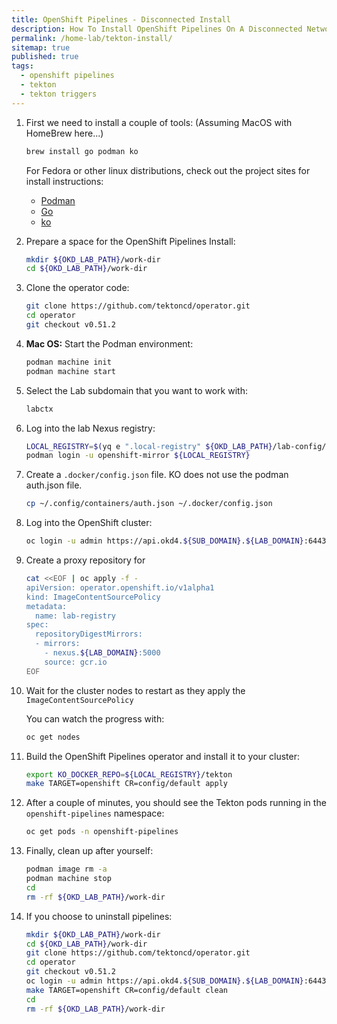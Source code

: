 ```yaml
---
title: OpenShift Pipelines - Disconnected Install
description: How To Install OpenShift Pipelines On A Disconnected Network
permalink: /home-lab/tekton-install/
sitemap: true
published: true
tags:
  - openshift pipelines
  - tekton
  - tekton triggers
---
```


1. First we need to install a couple of tools: (Assuming MacOS with HomeBrew here...)

   ```bash
   brew install go podman ko
   ```

   For Fedora or other linux distributions, check out the project sites for install instructions:
   * [Podman](https://podman.io/getting-started/installation)
   * [Go](https://golang.org)
   * [ko](https://github.com/google/ko)

1. Prepare a space for the OpenShift Pipelines Install:

   ```bash
   mkdir ${OKD_LAB_PATH}/work-dir
   cd ${OKD_LAB_PATH}/work-dir
   ```

1. Clone the operator code:

   ```bash
   git clone https://github.com/tektoncd/operator.git
   cd operator
   git checkout v0.51.2
   ```

1. __Mac OS:__ Start the Podman environment:

   ```bash
   podman machine init
   podman machine start
   ```

1. Select the Lab subdomain that you want to work with:

   ```bash
   labctx
   ```

1. Log into the lab Nexus registry:

   ```bash
   LOCAL_REGISTRY=$(yq e ".local-registry" ${OKD_LAB_PATH}/lab-config/${SUB_DOMAIN}-cluster.yaml)
   podman login -u openshift-mirror ${LOCAL_REGISTRY}
   ```

1. Create a `.docker/config.json` file.  KO does not use the podman auth.json file.

   ```bash
   cp ~/.config/containers/auth.json ~/.docker/config.json
   ```

1. Log into the OpenShift cluster:

   ```bash
   oc login -u admin https://api.okd4.${SUB_DOMAIN}.${LAB_DOMAIN}:6443
   ```

1. Create a proxy repository for

   ```bash
   cat <<EOF | oc apply -f -
   apiVersion: operator.openshift.io/v1alpha1
   kind: ImageContentSourcePolicy
   metadata:
     name: lab-registry
   spec:
     repositoryDigestMirrors:
     - mirrors:
       - nexus.${LAB_DOMAIN}:5000
       source: gcr.io
   EOF
   ```

1. Wait for the cluster nodes to restart as they apply the `ImageContentSourcePolicy`

   You can watch the progress with:

   ```bash
   oc get nodes
   ```

1. Build the OpenShift Pipelines operator and install it to your cluster:

   ```bash
   export KO_DOCKER_REPO=${LOCAL_REGISTRY}/tekton
   make TARGET=openshift CR=config/default apply 
   ```

1. After a couple of minutes, you should see the Tekton pods running in the `openshift-pipelines` namespace:

   ```bash
   oc get pods -n openshift-pipelines
   ```

1. Finally, clean up after yourself:

    ```bash
    podman image rm -a
    podman machine stop
    cd
    rm -rf ${OKD_LAB_PATH}/work-dir
    ```

1. If you choose to uninstall pipelines:

   ```bash
   mkdir ${OKD_LAB_PATH}/work-dir
   cd ${OKD_LAB_PATH}/work-dir
   git clone https://github.com/tektoncd/operator.git
   cd operator
   git checkout v0.51.2
   oc login -u admin https://api.okd4.${SUB_DOMAIN}.${LAB_DOMAIN}:6443
   make TARGET=openshift CR=config/default clean
   cd
   rm -rf ${OKD_LAB_PATH}/work-dir
   ```
